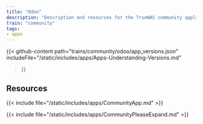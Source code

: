 ```yaml
---
title: "Odoo"
description: "Description and resources for the TrueNAS community application called Odoo."
train: "community"
tags:
- apps
---
```


{{< github-content 
    path="trains/community/odoo/app_versions.json"
	includeFile="/static/includes/apps/Apps-Understanding-Versions.md"
>}}

## Resources

{{< include file="/static/includes/apps/CommunityApp.md" >}}

{{< include file="/static/includes/apps/CommunityPleaseExpand.md" >}}

<!--
<div class="docs-sections">

{{< doc-card title="<appname> Deployments" link="/resources/"
descr="How to deploy and configure the <appname> app." >}}

</div>
-->

